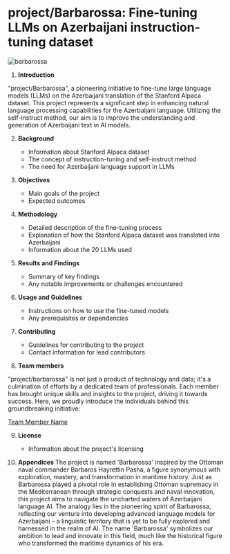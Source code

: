 # project/Barbarossa: Fine-tuning LLMs on Azerbaijani instruction-tuning dataset

![barbarossa](https://github.com/Alas-Development-Center/project-barbarossa/assets/31247506/c4b25e4d-06a3-4d84-ac5f-0ee0f9aa49b6)


1. **Introduction**

"project/Barbarossa", a pioneering initiative to fine-tune large language models (LLMs) on the Azerbaijani translation of the Stanford Alpaca dataset. This project represents a significant step in enhancing natural language processing capabilities for the Azerbaijani language. Utilizing the self-instruct method, our aim is to improve the understanding and generation of Azerbaijani text in AI models.

2. **Background**
   - Information about Stanford Alpaca dataset
   - The concept of instruction-tuning and self-instruct method
   - The need for Azerbaijani language support in LLMs

3. **Objectives**
   - Main goals of the project
   - Expected outcomes

4. **Methodology**
   - Detailed description of the fine-tuning process
   - Explanation of how the Stanford Alpaca dataset was translated into Azerbaijani
   - Information about the 20 LLMs used

5. **Results and Findings**
   - Summary of key findings
   - Any notable improvements or challenges encountered

6. **Usage and Guidelines**
   - Instructions on how to use the fine-tuned models
   - Any prerequisites or dependencies

7. **Contributing**
   - Guidelines for contributing to the project
   - Contact information for lead contributors

      
10. **Team members**

"project/barbarossa" is not just a product of technology and data; it's a culmination of efforts by a dedicated team of professionals. Each member has brought unique skills and insights to the project, driving it towards success. Here, we proudly introduce the individuals behind this groundbreaking initiative:

[Team Member Name]()

9. **License**
    - Information about the project's licensing
      
11. **Appendices**
The project is named 'Barbarossa' inspired by the Ottoman naval commander Barbaros Hayrettin Pasha, a figure synonymous with exploration, mastery, and transformation in maritime history. Just as Barbarossa played a pivotal role in establishing Ottoman supremacy in the Mediterranean through strategic conquests and naval innovation, this project aims to navigate the uncharted waters of Azerbaijani language AI. The analogy lies in the pioneering spirit of Barbarossa, reflecting our venture into developing advanced language models for Azerbaijani – a linguistic territory that is yet to be fully explored and harnessed in the realm of AI. The name 'Barbarossa' symbolizes our ambition to lead and innovate in this field, much like the historical figure who transformed the maritime dynamics of his era.
